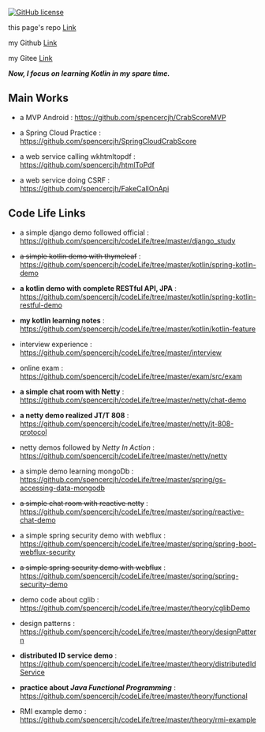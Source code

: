 [![GitHub license](https://img.shields.io/badge/license-Apache%20License%202.0-blue.svg?style=flat)](https://www.apache.org/licenses/LICENSE-2.0)

this page's repo [Link](https://github.com/spencercjh/codeLife)

my Github [Link](https://github.com/spencercjh)

my Gitee [Link](https://gitee.com/spencercjh)

**_Now, I focus on learning Kotlin in my spare time._**

## Main Works

* a MVP Android : https://github.com/spencercjh/CrabScoreMVP

* a Spring Cloud Practice : https://github.com/spencercjh/SpringCloudCrabScore

* a web service calling wkhtmltopdf : https://github.com/spencercjh/htmlToPdf

* a web service doing CSRF : https://github.com/spencercjh/FakeCallOnApi

## Code Life Links

* a simple django demo followed official : https://github.com/spencercjh/codeLife/tree/master/django_study

* ~~a simple kotlin demo with thymeleaf~~ :  https://github.com/spencercjh/codeLife/tree/master/kotlin/spring-kotlin-demo

* **a kotlin demo with complete RESTful API, JPA** : https://github.com/spencercjh/codeLife/tree/master/kotlin/spring-kotlin-restful-demo

* **my kotlin learning notes** : https://github.com/spencercjh/codeLife/tree/master/kotlin/kotlin-feature

* interview experience : https://github.com/spencercjh/codeLife/tree/master/interview

* online exam : https://github.com/spencercjh/codeLife/tree/master/exam/src/exam

* **a simple chat room with Netty** : https://github.com/spencercjh/codeLife/tree/master/netty/chat-demo

* **a netty demo realized JT/T 808** : https://github.com/spencercjh/codeLife/tree/master/netty/jt-808-protocol

* netty demos followed by _Netty In Action_ : https://github.com/spencercjh/codeLife/tree/master/netty/netty

* a simple demo learning mongoDb : https://github.com/spencercjh/codeLife/tree/master/spring/gs-accessing-data-mongodb

* ~~a simple chat room with reactive netty~~ : https://github.com/spencercjh/codeLife/tree/master/spring/reactive-chat-demo

* a simple spring security demo with webflux : https://github.com/spencercjh/codeLife/tree/master/spring/spring-boot-webflux-security

* ~~a simple spring security demo with webflux~~ : https://github.com/spencercjh/codeLife/tree/master/spring/spring-security-demo

* demo code about cglib : https://github.com/spencercjh/codeLife/tree/master/theory/cglibDemo

* design patterns : https://github.com/spencercjh/codeLife/tree/master/theory/designPattern

* **distributed ID service demo** : https://github.com/spencercjh/codeLife/tree/master/theory/distributedIdService

* **practice about _Java Functional Programming_** : https://github.com/spencercjh/codeLife/tree/master/theory/functional

* RMI example demo : https://github.com/spencercjh/codeLife/tree/master/theory/rmi-example